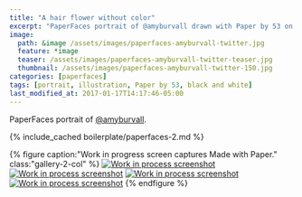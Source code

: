 ```yaml
---
title: "A hair flower without color"
excerpt: "PaperFaces portrait of @amyburvall drawn with Paper by 53 on an iPad."
image: 
  path: &image /assets/images/paperfaces-amyburvall-twitter.jpg 
  feature: *image
  teaser: /assets/images/paperfaces-amyburvall-twitter-teaser.jpg
  thumbnail: /assets/images/paperfaces-amyburvall-twitter-150.jpg
categories: [paperfaces]
tags: [portrait, illustration, Paper by 53, black and white]
last_modified_at: 2017-01-17T14:17:46-05:00
---
```


PaperFaces portrait of [@amyburvall](https://twitter.com/amyburvall).

{% include_cached boilerplate/paperfaces-2.md %}

{% figure caption:"Work in progress screen captures Made with Paper." class:"gallery-2-col" %}
[![Work in process screenshot](/assets/images/paperfaces-amyburvall-process-1-600.jpg)](/assets/images/paperfaces-amyburvall-process-1-lg.jpg)
[![Work in process screenshot](/assets/images/paperfaces-amyburvall-process-2-600.jpg)](/assets/images/paperfaces-amyburvall-process-2-lg.jpg)
[![Work in process screenshot](/assets/images/paperfaces-amyburvall-process-3-600.jpg)](/assets/images/paperfaces-amyburvall-process-3-lg.jpg)
[![Work in process screenshot](/assets/images/paperfaces-amyburvall-process-4-600.jpg)](/assets/images/paperfaces-amyburvall-process-4-lg.jpg)
{% endfigure %}
